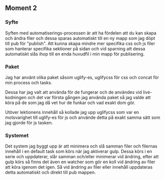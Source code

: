 
## Moment 2

### Syfte

Syften med automatiserings-processen är att ha fördelen att du kan skapa och ändra filer och dessa sparas automatiskt till en ny mapp som jag döpt till pub för "publish".
Att kunna skapa mindre mer specifika css och js filer som hanterar specifika sektioner på sidan och vid sparning att dessa automatiskt slås ihop till en enda huvudfil i min mapp för publisering. 

### Paket

Jag har använt olika paket såsom uglify-es, uglifycss för css och concat för min process och tasks.

Dessa har jag valt att använda för de fungerar och de användes vid live-kodningen och det var första gången jag använda paket så jag valde att köra på de som jag då vet hur de funkar och vad exakt dom gör. 

Utöver lektionens innehåll så kollade jag upp uglifycss som var en motsvarighet till uglify-es för js och använde detta på exakt samma sätt som jag gjorde för js tasken.

### Systemet

Det system jag byggt upp är att minimera och slå samman filer och filernas innehåll i en default task som körs när jag aktiverar gulp. 
Dessa körs i en serie och uppdaterar, slår samman och/eller minimerar vid ändring, efter att gulp körs så finns det även en watcher som gör en koll vid ändring av filer att köra igenom det igen. Så vid ändring av filer eller innehåll uppdateras detta automatiskt och direkt till pub mappen. 
